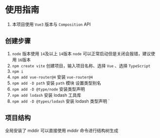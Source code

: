 # 使用指南

1. 本项目使用 `Vue3` 版本与 `Composition` API

## 创建步骤

1. `node` 版本使用 `14`及以上 `14`版本 `node` 可以正常启动但是关闭会报错，建议使用 `16`版本
2. `npm create vite` 创建项目，输入项目名称、选择 `Vue` 、选择 `TypeScript`
3. `npm i`
4. `npm add vue-router@4` 安装 `vue-router@4`
5. `npm add -D path` 安装 `path` 模块 设置类型别名
6. `npm add -D @type/node` 安装类型声明
7. `npm add lodash` 安装 lodash 工具库
8. `npm add -D @types/lodash` 安装 lodash 类型声明
   `

## 项目结构

全局安装了 mddir 可以直接使用 mddir 命令进行结构树生成
